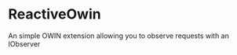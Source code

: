 ReactiveOwin
============

An simple OWIN extension allowing you to observe requests with an IObserver
